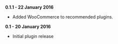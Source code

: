 **0.1.1 - 22 January 2016**

* Added WooCommerce to recommended plugins.

**0.1 - 20 January 2016**

* Initial plugin release